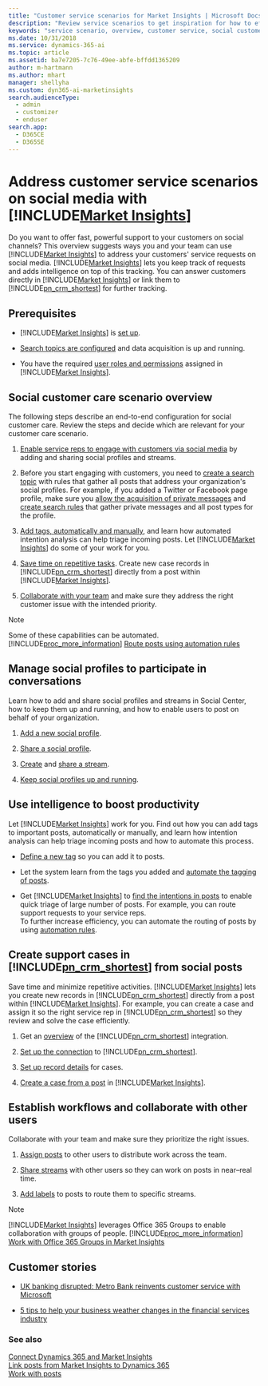 ```yaml
---
title: "Customer service scenarios for Market Insights | Microsoft Docs"
description: "Review service scenarios to get inspiration for how to efficiently leverage Market Insights in your organization."
keywords: "service scenario, overview, customer service, social customer service"
ms.date: 10/31/2018
ms.service: dynamics-365-ai
ms.topic: article
ms.assetid: ba7e7205-7c76-49ee-abfe-bffdd1365209
author: m-hartmann
ms.author: mhart
manager: shellyha
ms.custom: dyn365-ai-marketinsights
search.audienceType: 
  - admin
  - customizer
  - enduser
search.app: 
  - D365CE
  - D365SE
---
```


# Address customer service scenarios on social media with [!INCLUDE[Market Insights](../includes/pn-market-insights-short.md)]

Do you want to offer fast, powerful support to your customers on social channels? This overview suggests ways you and your team can use [!INCLUDE[Market Insights](../includes/pn-market-insights-short.md)] to address your customers' service requests on social media. [!INCLUDE[Market Insights](../includes/pn-market-insights-short.md)] lets you keep track of requests and adds intelligence on top of this tracking. You can answer customers directly in [!INCLUDE[Market Insights](../includes/pn-market-insights-short.md)] or link them to [!INCLUDE[pn_crm_shortest](../includes/pn-crm-shortest.md)] for further tracking.

## Prerequisites

- [!INCLUDE[Market Insights](../includes/pn-market-insights-short.md)] is [set up](settings-administration.md).

- [Search topics are configured](set-up-searches.md) and data acquisition is up and running.

- You have the required [user roles and permissions](user-roles.md) assigned in [!INCLUDE[Market Insights](../includes/pn-market-insights-short.md)].

## Social customer care scenario overview

The following steps describe an end-to-end configuration for social customer care. Review the steps and decide which are relevant for your customer care scenario.

1. [Enable service reps to engage with customers via social media](#manage-social-profiles-to-participate-in-conversations) by adding and sharing social profiles and streams.

2. Before you start engaging with customers, you need to [create a search topic](set-up-searches.md) with rules that gather all posts that address your organization's social profiles. For example, if you added a Twitter or Facebook page profile, make sure you [allow the acquisition of private messages](manage-access-tokens.md#tokens-for-interactions-with-posts) and [create search rules](add-rules-search-topic.md) that gather private messages and all post types for the profile.

3. [Add tags, automatically and manually](#use-intelligence-to-boost-productivity), and learn how automated intention analysis can help triage incoming posts. Let [!INCLUDE[Market Insights](../includes/pn-market-insights-short.md)] do some of your work for you.

4. [Save time on repetitive tasks](#create-support-cases-in-includepncrmshortestincludespn-crm-shortestmd-from-social-posts). Create new case records in [!INCLUDE[pn_crm_shortest](../includes/pn-crm-shortest.md)] directly from a post within [!INCLUDE[Market Insights](../includes/pn-market-insights-short.md)].

5. [Collaborate with your team](#establish-workflows-and-collaborate-with-other-users) and make sure they address the right customer issue with the intended priority.

> [!NOTE]
> Some of these capabilities can be automated. [!INCLUDE[proc_more_information](../includes/proc-more-information.md)] [Route posts using automation rules](automation-rules.md)

## Manage social profiles to participate in conversations

 Learn how to add and share social profiles and streams in Social Center, how to keep them up and running, and how to enable users to post on behalf of your organization.

1. [Add a new social profile](manage-social-profiles.md).

2. [Share a social profile](manage-social-profiles.md#share-a-social-profile-with-other-users).

3. [Create](social-center.md#configure-a-stream) and [share a stream](social-center.md#share-a-stream).

4. [Keep social profiles up and running](social-profiles-health-state.md).

## Use intelligence to boost productivity

Let [!INCLUDE[Market Insights](../includes/pn-market-insights-short.md)] work for you. Find out how you can add tags to important posts, automatically or manually, and learn how intention analysis can help triage incoming posts and how to automate this process.

- [Define a new tag](tags.md#add-custom-tags) so you can add it to posts.

- Let the system learn from the tags you added and [automate the tagging of posts](tags.md#promote-custom-tags-to-auto-tags).

- Get [!INCLUDE[Market Insights](../includes/pn-market-insights-short.md)] to [find the intentions in posts](tags.md#how-intention-analysis-works) to enable quick triage of large number of posts. For example, you can route support requests to your service reps.  
  To further increase efficiency, you can automate the routing of posts by using [automation rules](automation-rules.md).

## Create support cases in [!INCLUDE[pn_crm_shortest](../includes/pn-crm-shortest.md)] from social posts

Save time and minimize repetitive activities. [!INCLUDE[Market Insights](../includes/pn-market-insights-short.md)] lets you create new records in [!INCLUDE[pn_crm_shortest](../includes/pn-crm-shortest.md)] directly from a post within [!INCLUDE[Market Insights](../includes/pn-market-insights-short.md)]. For example, you can create a case and assign it so the right service rep in [!INCLUDE[pn_crm_shortest](../includes/pn-crm-shortest.md)] so they review and solve the case efficiently.

1. Get an [overview](link-posts-to-dynamics-365.md) of the [!INCLUDE[pn_crm_shortest](../includes/pn-crm-shortest.md)] integration.

2. [Set up the connection](connect-dynamics-365-record-creation.md) to [!INCLUDE[pn_crm_shortest](../includes/pn-crm-shortest.md)].

3. [Set up record details](create-dynamics-365-record-from-social-post.md) for cases.

4. [Create a case from a post](create-dynamics-365-record-from-social-post.md) in [!INCLUDE[Market Insights](../includes/pn-market-insights-short.md)].

## Establish workflows and collaborate with other users

Collaborate with your team and make sure they prioritize the right issues.

1. [Assign posts](work-with-posts.md#assign-a-post-to-other-users-in-analytics-and-social-center) to other users to distribute work across the team.

2. [Share streams](social-center.md#share-a-stream) with other users so they can work on posts in near&ndash;real time.

3. [Add labels](work-with-posts.md#add-a-label-to-a-post-in-analytics-or-social-center) to posts to route them to specific streams.

> [!NOTE]
> [!INCLUDE[Market Insights](../includes/pn-market-insights-short.md)] leverages Office 365 Groups to enable collaboration with groups of people. [!INCLUDE[proc_more_information](../includes/proc-more-information.md)] [Work with Office 365 Groups in Market Insights](office-365-groups.md)

## Customer stories

- [UK banking disrupted: Metro Bank reinvents customer service with Microsoft](https://customers.microsoft.com/story/uk-banking-disrupted-metro-bank-reinvents-customer-ser)

- [5 tips to help your business weather changes in the financial services industry](https://customers.microsoft.com/story/5-tips-to-help-your-business-weather-changes-in-the-fi)

### See also

[Connect Dynamics 365 and Market Insights](connect-dynamics-365-record-creation.md)   
[Link posts from Market Insights to Dynamics 365](link-posts-to-dynamics-365.md)   
[Work with posts](work-with-posts.md)
